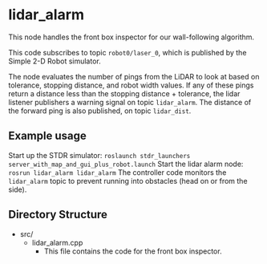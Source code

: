 # lidar_alarm

This node handles the front box inspector for our wall-following algorithm.

This code subscribes to topic `robot0/laser_0`, which is published by the Simple 2-D Robot simulator.

The node evaluates the number of pings from the LiDAR to look at based on tolerance, stopping distance, and robot width values. If any of these pings return a distance less than the stopping distance + tolerance, the lidar listener publishers a warning signal on
topic `lidar_alarm`.  The distance of the forward ping is also published, on topic `lidar_dist`.


## Example usage
Start up the STDR simulator:
`roslaunch stdr_launchers server_with_map_and_gui_plus_robot.launch`
Start the lidar alarm node:
 `rosrun lidar_alarm lidar_alarm`
The controller code monitors the `lidar_alarm` topic to prevent running into obstacles (head on or from the side).
 
 ## Directory Structure
 * src/
      * lidar_alarm.cpp
         * This file contains the code for the front box inspector.
